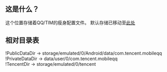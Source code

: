 ## 这是什么？

这个位置存储着QQ/TIM的瘦身配置文件。 默认存储已移动至[此处](../../app/src/main/assets/qq.json)

## 相对目录表

!PublicDataDir -> storage/emulated/0/Android/data/com.tencent.mobileqq    
!PrivateDataDir -> data/user/0/com.tencent.mobileqq   
!TencentDir -> storage/emulated/0/tencent   
